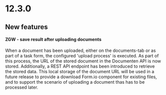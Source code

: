 # 12.3.0

## New features

#### ZGW - save result after uploading documents

When a document has been uploaded, either on the documents-tab or as part of a task form, the configured 'upload process' is executed. As part of this process, the URL of the stored document in the Documenten API is now stored. Additionally, a REST API endpoint has been introduced to retrieve the stored data. This local storage of the document URL will be used in a future release to provide a download Form.io component for existing files, and to support the scenario of uploading a document thas has to be processed later.

















